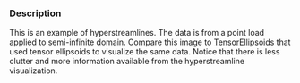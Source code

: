 ### Description
This is an example of hyperstreamlines. The data is from a point load applied to semi-infinite domain. Compare this image to [TensorEllipsoids](/Python/VisualizationAlgorithms/TensorEllipsoids) that used tensor ellipsoids to visualize the same data. Notice that there is less clutter and more information available from the hyperstreamline visualization.
